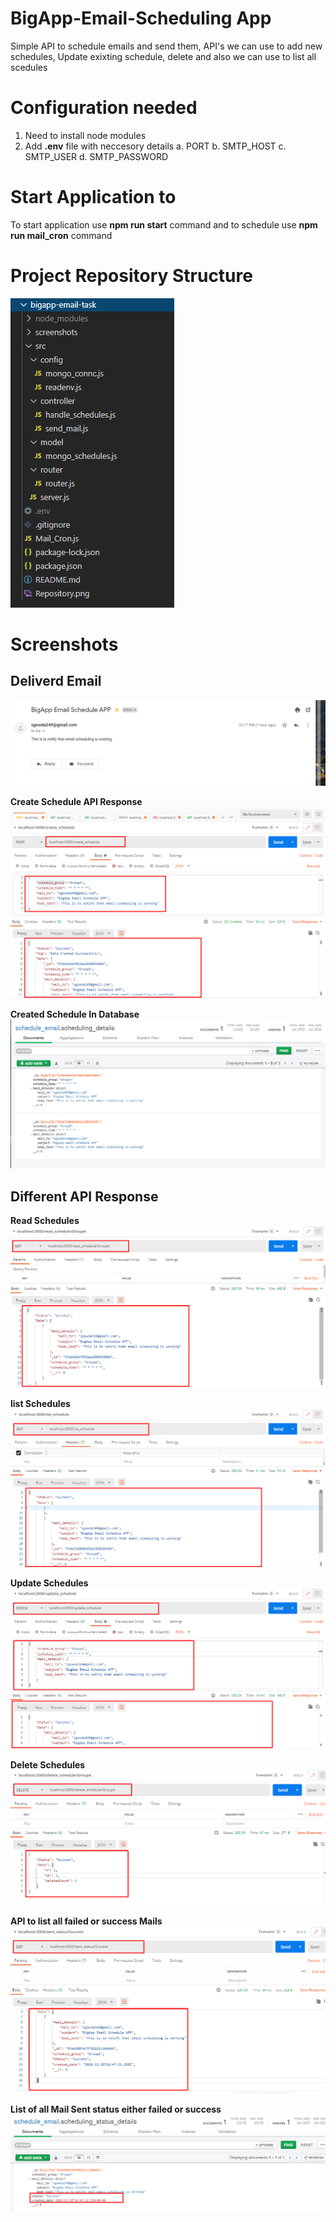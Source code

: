 # BigApp-Email-Scheduling App
Simple API to schedule emails and send them, API's we can use to add new schedules, Update exixting schedule, delete and also we can use to list all scedules 

# Configuration needed
 1. Need to install node modules
 2. Add **.env** file with neccesory details
    a. PORT
    b. SMTP_HOST
    c. SMTP_USER
    d. SMTP_PASSWORD

# Start Application to
To start application use **npm run start** command and to schedule use **npm run mail_cron** command

# Project Repository Structure
![alt text](/screenshots/Repository.png "Repository Details")

# Screenshots

## Deliverd Email 
![alt text](/screenshots/Delivered_Mail.png "Description goes here")

**Create Schedule API Response**
![alt text](/screenshots/Create_Schedule_Api.png "Create Schedule API Response Executed in postman")

**Created Schedule In Database**
![alt text](/screenshots/Schedule_Details_DB.png "Created Schedule in DataBase")

## Different API Response

**Read Schedules**
![alt text](/screenshots/Read_Schedule.png "Response Executed in postman")

**list Schedules**
![alt text](/screenshots/List_Schedule.png "Response Executed in postman")

**Update Schedules**
![alt text](/screenshots/Update_Schedule.png "Response Executed in postman")

**Delete Schedules**
![alt text](/screenshots/Delete_schedule.png "Response Executed in postman")

**API to list all failed or success Mails**
![alt text](/screenshots/Get_Sent_Status.png "Response Executed in postman")

**List of all Mail Sent status either failed or success**
![alt text](/screenshots/Sent_Status_DB.png "Response Executed in postman")
